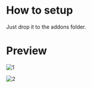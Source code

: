 # How to setup
Just drop it to the addons folder.

# Preview

![1](https://i.imgur.com/N3Pe9rs.jpg)

![2](https://i.imgur.com/d0we6yS.jpeg)
